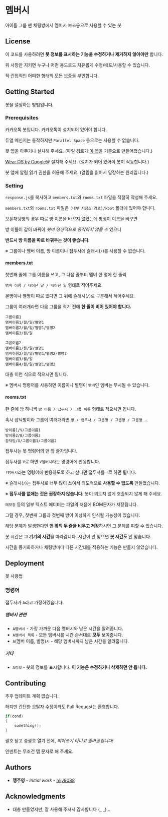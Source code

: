 # 멤버시

아이돌 그룹 팬 채팅방에서 멤버시 보조용으로 사용할 수 있는 봇



## License

이 코드를 사용하려면 **봇 정보를 표시하는 기능을 수정하거나 제거하지 않아야만** 합니다.

위 사항만 지키면 누구나 어떤 용도로도 자유롭게 수정/배포/사용할 수 있습니다.

직·간접적인 어떠한 형태의 모든 보증을 부인합니다.



## Getting Started

봇을 설정하는 방법입니다.



### Prerequisites

카카오톡 봇입니다. 카카오톡이 설치되어 있어야 합니다.

듀얼 메신저는 동작하지만 `Parallel Space` 등으로는 사용할 수 없습니다.

봇 앱을 아무거나 설치해 주세요. (파일 경로가 [이 앱](https://play.google.com/store/apps/details?id=be.zvz.newskbot)을 기준으로 만들어졌습니다.)

[Wear OS by Google](https://play.google.com/store/apps/details?id=com.google.android.wearable.app)을 설치해 주세요. (설치가 되어 있어야 봇이 작동합니다.)

봇 앱에 알림 읽기 권한을 허용해 주세요. (알림을 읽어서 답장하는 원리입니다.)



### Setting

`response.js`를 복사하고 `members.txt`와 `rooms.txt` 파일을 적절히 작성해 주세요.

`members.txt`와 `rooms.txt` 파일은 `(내부 저장소 경로)/kbot` 폴더에 있어야 합니다.

오픈채팅방의 경우 따로 방 이름을 바꾸지 않았는데 방장이 이름을 바꾸면

방 이름이 같이 바뀌어 _봇이 정상적으로 동작하지 않을 수_ 있으니

**반드시 방 이름을 따로 바꿔두는 것이 좋습니다.**

※ 그룹이나 멤버 이름, 방 이름이나 접두사에 슬래시(`/`)를 사용할 수 없습니다.



#### members.txt

첫번째 줄에 그룹 이름을 쓰고, 그 다음 줄부터 멤버 한 명에 한 줄씩

`멤버 이름 / 태어난 달 / 태어난 일` 형태로 적어주세요.

본명이나 별명이 따로 있다면 그 뒤에 슬래시(`/`)로 구분해서 적어주세요.

그룹이 여러개라면 다음 그룹을 적기 전에 **한 줄이 비어 있어야 합니다.**

```
그룹이름1
멤버이름1/월/일/별명1
멤버이름2/월/일/별명1/별명2
멤버이름3/월/일

그룹이름2
멤버이름1/월/일/별명1
멤버이름2/월/일/별명1/별명2/별명3
멤버이름3/월/일
멤버이름4/월/일/별명1/별명2
```

대충 이런 식으로 적으시면 됩니다.

※ 멤버시 명령어를 사용하면 이름이나 별명이 `멤버`인 멤버는 무시될 수 있습니다.



#### rooms.txt

한 줄에 방 하나씩 `방 이름 / 접두사 / 그룹 이름` 형태로 적으시면 됩니다.

혹시 잡덕방이라 그룹이 여러개라면 `방 / 접두사 / 그룹명 / 그룹명 / 그룹명` ...

```
방이름1/V/그룹이름1
방이름2/B/그룹이름2
잡덕방/X/그룹이름1/그룹이름2
```

접두사는 봇 명령어의 맨 앞 글자입니다.

접두사를 `V`로 하면 `V멤버시`라는 명령어에 반응합니다.

`!멤버시`라는 명령어에 반응하도록 하고 싶다면 접두사를 `!`로 하면 됩니다.

※ 슬래시(`/`)는 접두사로 너무 많이 쓰여서 의도적으로 **사용할 수 없도록** 만들었습니다.

※ **접두사를 없애는 것은 권장하지 않습니다.** 봇이 의도치 않게 호출되지 않게 해 주세요.



`메모장` 등의 일부 텍스트 에디터는 파일의 처음에 BOM문자가 저장됩니다.

그럴 경우, 첫번째 그룹과 첫번째 방이 이상하게 인식될 가능성이 있습니다.

해당 문제가 발생한다면 **맨 앞의 두 줄을 비우고 저장**하시면 그 문제를 피할 수 있습니다.



봇 시간은 **그 기기의 시간**을 따라갑니다. 시간이 안 맞으면 **봇 시간도** 안 맞습니다.

시간을 동기화하거나 채팅방마다 다른 시간대를 적용하는 기능은 만들지 않았습니다.



## Deployment

봇 사용법



### 명령어

접두사가 `A`라고 가정하겠습니다.

##### 멤버시 관련

- `A멤버시` - 가장 가까운 다음 멤버시와 남은 시간을 알려줍니다.
- `A멤버시 목록` - 모든 멤버시를 시간 순서대로 **모두** 보여줍니다.
- `A`(멤버 이름, 별명)`시` - 해당 멤버시까지 남은 시간을 알려줍니다.

##### 기타

- `A정보` - 봇의 정보를 표시합니다. **이 기능은 수정하거나 삭제하면 안 됩니다.**



## Contributing

추후 업데이트 계획 없습니다.

하지만 간단한 오탈자 수정이라도 Pull Request는 환영합니다.

```C
if(cond)
{
	something();
}
```

괄호 닫고 중괄호 열기 전에, _띄어쓰기 아니고 줄바꿈입니다!_

인덴트는 무조건 탭 문자로 해 주세요.



## Authors

- **맹주영** - _Initial work_ - [mjy9088](https://gitlab.com/mjy9088)



## Acknowledgments

- 대충 만들었지만, 잘 사용해 주셔서 감사합니다 (_ _)...